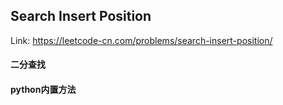 ## Search Insert Position

Link: https://leetcode-cn.com/problems/search-insert-position/

#### 二分查找

#### python内置方法